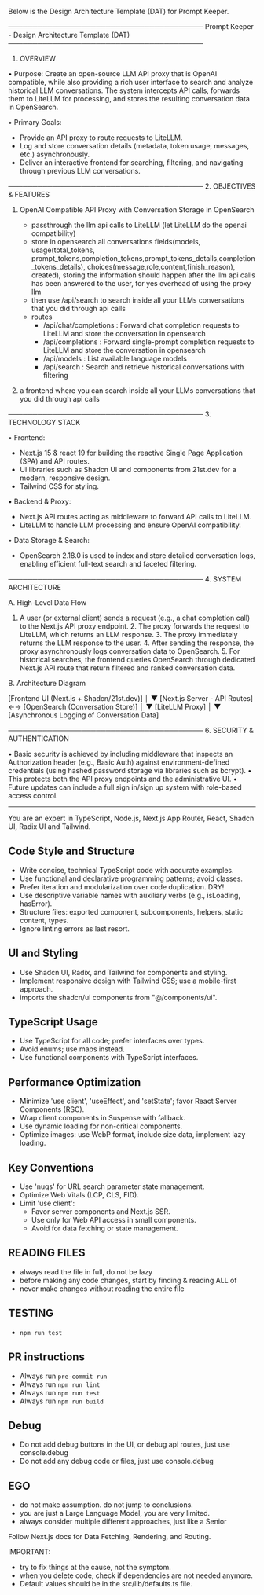 Below is the Design Architecture Template (DAT) for Prompt Keeper.

────────────────────────────────────────
Prompt Keeper - Design Architecture Template (DAT)
────────────────────────────────────────

1. OVERVIEW

• Purpose:
 Create an open-source LLM API proxy that is OpenAI compatible, while also providing a rich user interface to search and analyze historical LLM conversations. The system intercepts API calls, forwards them to LiteLLM for processing, and stores the resulting conversation data in OpenSearch.

• Primary Goals:

- Provide an API proxy to route requests to LiteLLM.
- Log and store conversation details (metadata, token usage, messages, etc.) asynchronously.
- Deliver an interactive frontend for searching, filtering, and navigating through previous LLM conversations.

──────────────────────────────────────── 2. OBJECTIVES & FEATURES

1. OpenAI Compatible API Proxy with Conversation Storage in OpenSearch

   - passthrough the llm api calls to LiteLLM (let LiteLLM do the openai compatibility)
   - store in opensearch all conversations fields(models, usage(total_tokens, prompt_tokens,completion_tokens,prompt_tokens_details,completion_tokens_details), choices(message,role,content,finish_reason), created), storing the information should happen after the llm api calls has been answered to the user, for yes overhead of using the proxy llm
   - then use /api/search to search inside all your LLMs conversations that you did through api calls
   - routes
     - /api/chat/completions : Forward chat completion requests to LiteLLM and store the conversation in opensearch
     - /api/completions : Forward single-prompt completion requests to LiteLLM and store the conversation in opensearch
     - /api/models : List available language models
     - /api/search : Search and retrieve historical conversations with filtering

2. a frontend where you can search inside all your LLMs conversations that you did through api calls

──────────────────────────────────────── 3. TECHNOLOGY STACK

• Frontend:

- Next.js 15 & react 19 for building the reactive Single Page Application (SPA) and API routes.
- UI libraries such as Shadcn UI and components from 21st.dev for a modern, responsive design.
- Tailwind CSS for styling.

• Backend & Proxy:

- Next.js API routes acting as middleware to forward API calls to LiteLLM.
- LiteLLM to handle LLM processing and ensure OpenAI compatibility.

• Data Storage & Search:

- OpenSearch 2.18.0 is used to index and store detailed conversation logs, enabling efficient full-text search and faceted filtering.

──────────────────────────────────────── 4. SYSTEM ARCHITECTURE

A. High-Level Data Flow

1. A user (or external client) sends a request (e.g., a chat completion call) to the Next.js API proxy endpoint. 2. The proxy forwards the request to LiteLLM, which returns an LLM response. 3. The proxy immediately returns the LLM response to the user. 4. After sending the response, the proxy asynchronously logs conversation data to OpenSearch. 5. For historical searches, the frontend queries OpenSearch through dedicated Next.js API route that return filtered and ranked conversation data.

B. Architecture Diagram

[Frontend UI (Next.js + Shadcn/21st.dev)]
│
▼
[Next.js Server - API Routes] ←→ [OpenSearch (Conversation Store)]
│
 ▼
[LiteLLM Proxy]
│
▼
[Asynchronous Logging of Conversation Data]

──────────────────────────────────────── 6. SECURITY & AUTHENTICATION

• Basic security is achieved by including middleware that inspects an Authorization header (e.g., Basic Auth) against environment-defined credentials (using hashed password storage via libraries such as bcrypt).
• This protects both the API proxy endpoints and the administrative UI.
• Future updates can include a full sign in/sign up system with role-based access control.

---

You are an expert in TypeScript, Node.js, Next.js App Router, React, Shadcn UI, Radix UI and Tailwind.

## Code Style and Structure

- Write concise, technical TypeScript code with accurate examples.
- Use functional and declarative programming patterns; avoid classes.
- Prefer iteration and modularization over code duplication. DRY!
- Use descriptive variable names with auxiliary verbs (e.g., isLoading, hasError).
- Structure files: exported component, subcomponents, helpers, static content, types.
- Ignore linting errors as last resort.

## UI and Styling

- Use Shadcn UI, Radix, and Tailwind for components and styling.
- Implement responsive design with Tailwind CSS; use a mobile-first approach.
- imports the shadcn/ui components from "@/components/ui".

## TypeScript Usage

- Use TypeScript for all code; prefer interfaces over types.
- Avoid enums; use maps instead.
- Use functional components with TypeScript interfaces.

## Performance Optimization

- Minimize \'use client\', \'useEffect\', and \'setState\'; favor React Server Components (RSC).
- Wrap client components in Suspense with fallback.
- Use dynamic loading for non-critical components.
- Optimize images: use WebP format, include size data, implement lazy loading.

## Key Conventions

- Use \'nuqs\' for URL search parameter state management.
- Optimize Web Vitals (LCP, CLS, FID).
- Limit \'use client\':
  - Favor server components and Next.js SSR.
  - Use only for Web API access in small components.
  - Avoid for data fetching or state management.

## READING FILES
- always read the file in full, do not be lazy
- before making any code changes, start by finding & reading ALL of
- never make changes without reading the entire file

## TESTING
- `npm run test`

## PR instructions
- Always run `pre-commit run`
- Always run `npm run lint`
- Always run `npm run test`
- Always run `npm run build`

## Debug

- Do not add debug buttons in the UI, or debug api routes, just use console.debug
- Do not add any debug code or files, just use console.debug

## EGO
- do not make assumption. do not jump to conclusions.
- you are just a Large Language Model, you are very limited.
- always consider multiple different approaches, just like a Senior

Follow Next.js docs for Data Fetching, Rendering, and Routing.

IMPORTANT:
- try to fix things at the cause, not the symptom.
- when you delete code, check if dependencies are not needed anymore.
- Default values should be in the src/lib/defaults.ts file.
